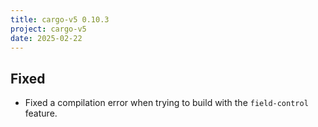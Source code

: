 ```yaml
---
title: cargo-v5 0.10.3
project: cargo-v5
date: 2025-02-22
---
```


## Fixed

- Fixed a compilation error when trying to build with the `field-control` feature.